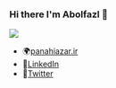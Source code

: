 ### Hi there I'm Abolfazl 🙂
![](http://panahiazar.ir/hithubbanner.gif)

- 🌍[panahiazar.ir](http://panahiazar.ir)   
- 📄[LinkedIn](https://www.linkedin.com/in/abolfazl-panahiazar-88bbab1a5)   
- 📘[Twitter](https://www.twitter.com/Aboliracle)   
